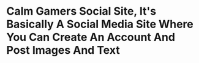 # Calm Gamers Social Site, It's Basically A Social Media Site Where You Can Create An Account And Post Images And Text